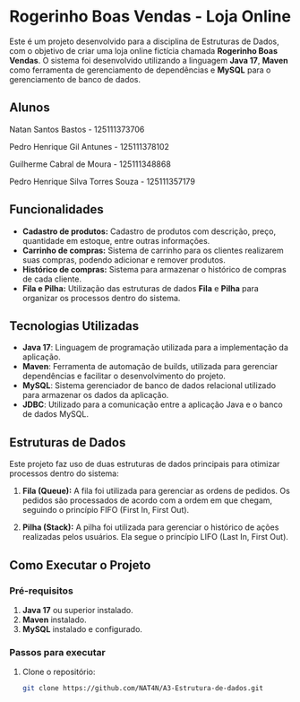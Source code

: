 # Rogerinho Boas Vendas - Loja Online

Este é um projeto desenvolvido para a disciplina de Estruturas de Dados, com o objetivo de criar uma loja online fictícia chamada **Rogerinho Boas Vendas**. O sistema foi desenvolvido utilizando a linguagem **Java 17**, **Maven** como ferramenta de gerenciamento de dependências e **MySQL** para o gerenciamento de banco de dados.

## Alunos
Natan Santos Bastos - 125111373706

Pedro Henrique Gil Antunes - 125111378102

Guilherme Cabral de Moura - 125111348868

Pedro Henrique Silva Torres Souza - 125111357179
## Funcionalidades

- **Cadastro de produtos:** Cadastro de produtos com descrição, preço, quantidade em estoque, entre outras informações.
- **Carrinho de compras:** Sistema de carrinho para os clientes realizarem suas compras, podendo adicionar e remover produtos.
- **Histórico de compras:** Sistema para armazenar o histórico de compras de cada cliente.
- **Fila e Pilha:** Utilização das estruturas de dados **Fila** e **Pilha** para organizar os processos dentro do sistema.

## Tecnologias Utilizadas

- **Java 17**: Linguagem de programação utilizada para a implementação da aplicação.
- **Maven**: Ferramenta de automação de builds, utilizada para gerenciar dependências e facilitar o desenvolvimento do projeto.
- **MySQL**: Sistema gerenciador de banco de dados relacional utilizado para armazenar os dados da aplicação.
- **JDBC**: Utilizado para a comunicação entre a aplicação Java e o banco de dados MySQL.

## Estruturas de Dados

Este projeto faz uso de duas estruturas de dados principais para otimizar processos dentro do sistema:

1. **Fila (Queue):** A fila foi utilizada para gerenciar as ordens de pedidos. Os pedidos são processados de acordo com a ordem em que chegam, seguindo o princípio FIFO (First In, First Out).
   
2. **Pilha (Stack):** A pilha foi utilizada para gerenciar o histórico de ações realizadas pelos usuários. Ela segue o princípio LIFO (Last In, First Out).

## Como Executar o Projeto

### Pré-requisitos

1. **Java 17** ou superior instalado.
2. **Maven** instalado.
3. **MySQL** instalado e configurado.

### Passos para executar

1. Clone o repositório:

   ```bash
   git clone https://github.com/NAT4N/A3-Estrutura-de-dados.git
